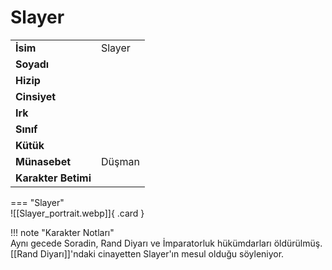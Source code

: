 # Slayer   
  
<div class="grid" markdown>  
  
|  |  |  
|---|---|  
| **İsim** | Slayer |  
| **Soyadı** |  |  
| **Hizip** |  |  
| **Cinsiyet** |  |  
| **Irk** |  |  
| **Sınıf** |  |  
| **Kütük** |  |  
| **Münasebet** | Düşman |  
| **Karakter Betimi** |  |  
  
  
=== "Slayer"  
	![[Slayer_portrait.webp]]{ .card }  
  
</div>  
  
!!! note "Karakter Notları"  
	Aynı gecede Soradin, Rand Diyarı ve İmparatorluk hükümdarları öldürülmüş. [[Rand Diyarı]]'ndaki cinayetten Slayer'ın mesul olduğu söyleniyor.   